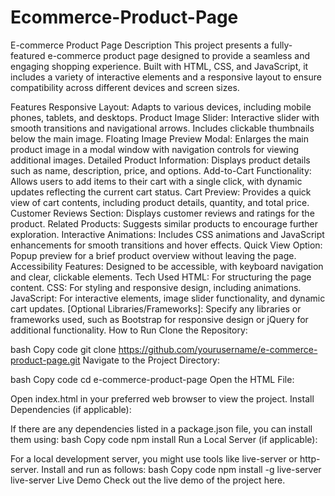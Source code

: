 # Ecommerce-Product-Page
E-commerce Product Page
Description
This project presents a fully-featured e-commerce product page designed to provide a seamless and engaging shopping experience. Built with HTML, CSS, and JavaScript, it includes a variety of interactive elements and a responsive layout to ensure compatibility across different devices and screen sizes.

Features
Responsive Layout: Adapts to various devices, including mobile phones, tablets, and desktops.
Product Image Slider: Interactive slider with smooth transitions and navigational arrows. Includes clickable thumbnails below the main image.
Floating Image Preview Modal: Enlarges the main product image in a modal window with navigation controls for viewing additional images.
Detailed Product Information: Displays product details such as name, description, price, and options.
Add-to-Cart Functionality: Allows users to add items to their cart with a single click, with dynamic updates reflecting the current cart status.
Cart Preview: Provides a quick view of cart contents, including product details, quantity, and total price.
Customer Reviews Section: Displays customer reviews and ratings for the product.
Related Products: Suggests similar products to encourage further exploration.
Interactive Animations: Includes CSS animations and JavaScript enhancements for smooth transitions and hover effects.
Quick View Option: Popup preview for a brief product overview without leaving the page.
Accessibility Features: Designed to be accessible, with keyboard navigation and clear, clickable elements.
Tech Used
HTML: For structuring the page content.
CSS: For styling and responsive design, including animations.
JavaScript: For interactive elements, image slider functionality, and dynamic cart updates.
[Optional Libraries/Frameworks]: Specify any libraries or frameworks used, such as Bootstrap for responsive design or jQuery for additional functionality.
How to Run
Clone the Repository:

bash
Copy code
git clone https://github.com/yourusername/e-commerce-product-page.git
Navigate to the Project Directory:

bash
Copy code
cd e-commerce-product-page
Open the HTML File:

Open index.html in your preferred web browser to view the project.
Install Dependencies (if applicable):

If there are any dependencies listed in a package.json file, you can install them using:
bash
Copy code
npm install
Run a Local Server (if applicable):

For a local development server, you might use tools like live-server or http-server. Install and run as follows:
bash
Copy code
npm install -g live-server
live-server
Live Demo
Check out the live demo of the project here.

